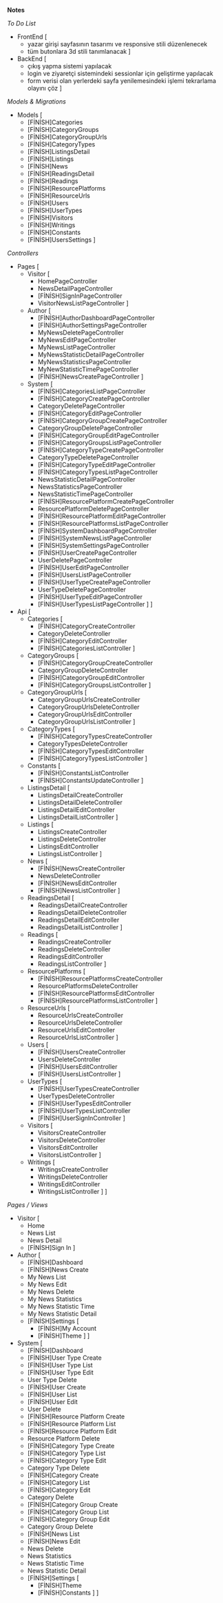 **Notes**

*To Do List*
* FrontEnd [
    - yazar girişi sayfasının tasarımı ve responsive stili düzenlenecek
    - tüm butonlara 3d stili tanımlanacak 
]
* BackEnd [
    - çıkış yapma sistemi yapılacak
    - login ve ziyaretçi sistemindeki sessionlar için geliştirme yapılacak
    - form verisi olan yerlerdeki sayfa yenilemesindeki işlemi tekrarlama olayını çöz
]

*Models & Migrations*
* Models [
    * [FİNİSH]Categories
    * [FİNİSH]CategoryGroups
    * [FİNİSH]CategoryGroupUrls
    * [FİNİSH]CategoryTypes
    * [FİNİSH]ListingsDetail
    * [FİNİSH]Listings
    * [FİNİSH]News
    * [FİNİSH]ReadingsDetail
    * [FİNİSH]Readings
    * [FİNİSH]ResourcePlatforms
    * [FİNİSH]ResourceUrls
    * [FİNİSH]Users
    * [FİNİSH]UserTypes
    * [FİNİSH]Visitors
    * [FİNİSH]Writings
    * [FİNİSH]Constants
    * [FİNİSH]UsersSettings
]

*Controllers*
* Pages [
    * Visitor [
        * HomePageController
        * NewsDetailPageController
        * [FİNİSH]SignInPageController
        * VisitorNewsListPageController
    ]
    * Author [
        * [FİNİSH]AuthorDashboardPageController
        * [FİNİSH]AuthorSettingsPageController
        * MyNewsDeletePageController
        * MyNewsEditPageController
        * MyNewsListPageController 
        * MyNewsStatisticDetailPageController
        * MyNewsStatisticsPageController
        * MyNewStatisticTimePageController
        * [FİNİSH]NewsCreatePageController
    ]
    * System [
        * [FİNİSH]CategoriesListPageController
        * [FİNİSH]CategoryCreatePageController
        * CategoryDeletePageController
        * [FİNİSH]CategoryEditPageController
        * [FİNİSH]CategoryGroupCreatePageController
        * CategoryGroupDeletePageController
        * [FİNİSH]CategoryGroupEditPageController
        * [FİNİSH]CategoryGroupsListPageController
        * [FİNİSH]CategoryTypeCreatePageController
        * CategoryTypeDeletePageController
        * [FİNİSH]CategoryTypeEditPageController
        * [FİNİSH]CategoryTypesListPageController
        * NewsStatisticDetailPageController
        * NewsStatisticsPageController
        * NewsStatisticTimePageController
        * [FİNİSH]ResourcePlatformCreatePageController
        * ResourcePlatformDeletePageController
        * [FİNİSH]ResourcePlatformEditPageController
        * [FİNİSH]ResourcePlatformsListPageController
        * [FİNİSH]SystemDashboardPageController
        * [FİNİSH]SystemNewsListPageController
        * [FİNİSH]SystemSettingsPageController
        * [FİNİSH]UserCreatePageController
        * UserDeletePageController
        * [FİNİSH]UserEditPageController
        * [FİNİSH]UsersListPageController
        * [FİNİSH]UserTypeCreatePageController
        * UserTypeDeletePageController
        * [FİNİSH]UserTypeEditPageController
        * [FİNİSH]UserTypesListPageController
    ]
]
* Api [
    * Categories [
        * [FİNİSH]CategoryCreateController
        * CategoryDeleteController
        * [FİNİSH]CategoryEditController
        * [FİNİSH]CategoriesListController
    ]
    * CategoryGroups [
        * [FİNİSH]CategoryGroupCreateController
        * CategoryGroupDeleteController
        * [FİNİSH]CategoryGroupEditController
        * [FİNİSH]CategoryGroupsListController
    ]
    * CategoryGroupUrls [
        * CategoryGroupUrlsCreateController
        * CategoryGroupUrlsDeleteController
        * CategoryGroupUrlsEditController
        * CategoryGroupUrlsListController
    ]
    * CategoryTypes [
        * [FİNİSH]CategoryTypesCreateController
        * CategoryTypesDeleteController
        * [FİNİSH]CategoryTypesEditController
        * [FİNİSH]CategoryTypesListController
    ]
    * Constants [
        * [FİNİSH]ConstantsListController
        * [FİNİSH]ConstantsUpdateController
    ]
    * ListingsDetail [
        * ListingsDetailCreateController
        * ListingsDetailDeleteController
        * ListingsDetailEditController
        * ListingsDetailListController
    ]
    * Listings [
        * ListingsCreateController
        * ListingsDeleteController
        * ListingsEditController
        * ListingsListController
    ]
    * News [
        * [FİNİSH]NewsCreateController
        * NewsDeleteController
        * [FİNİSH]NewsEditController
        * [FİNİSH]NewsListController
    ]
    * ReadingsDetail [
        * ReadingsDetailCreateController
        * ReadingsDetailDeleteController
        * ReadingsDetailEditController
        * ReadingsDetailListController
    ]
    * Readings [
        * ReadingsCreateController
        * ReadingsDeleteController
        * ReadingsEditController
        * ReadingsListController
    ]
    * ResourcePlatforms [
        * [FİNİSH]ResourcePlatformsCreateController
        * ResourcePlatformsDeleteController
        * [FİNİSH]ResourcePlatformsEditController
        * [FİNİSH]ResourcePlatformsListController
    ]
    * ResourceUrls [
        * ResourceUrlsCreateController
        * ResourceUrlsDeleteController
        * ResourceUrlsEditController
        * ResourceUrlsListController
    ]
    * Users [
        * [FİNİSH]UsersCreateController
        * UsersDeleteController
        * [FİNİSH]UsersEditController
        * [FİNİSH]UsersListController
    ]
    * UserTypes [
        * [FİNİSH]UserTypesCreateController
        * UserTypesDeleteController
        * [FİNİSH]UserTypesEditController
        * [FİNİSH]UserTypesListController
        * [FİNİSH]UserSignInController
    ]
    * Visitors [
        * VisitorsCreateController
        * VisitorsDeleteController
        * VisitorsEditController
        * VisitorsListController
    ]
    * Writings [
        * WritingsCreateController
        * WritingsDeleteController
        * WritingsEditController
        * WritingsListController
    ]
]

*Pages / Views*
* Visitor [
    - Home
    - News List
    - News Detail
    - [FİNİSH]Sign In
]
* Author [
    - [FİNİSH]Dashboard
    - [FİNİSH]News Create
    - My News List
    - My News Edit
    - My News Delete
    - My News Statistics
    - My News Statistic Time
    - My News Statistic Detail
    - [FİNİSH]Settings [
        - [FİNİSH]My Account
        - [FİNİSH]Theme
    ]
]
* System [
    - [FİNİSH]Dashboard
    - [FİNİSH]User Type Create
    - [FİNİSH]User Type List
    - [FİNİSH]User Type Edit
    - User Type Delete
    - [FİNİSH]User Create
    - [FİNİSH]User List
    - [FİNİSH]User Edit
    - User Delete
    - [FİNİSH]Resource Platform Create
    - [FİNİSH]Resource Platform List
    - [FİNİSH]Resource Platform Edit
    - Resource Platform Delete
    - [FİNİSH]Category Type Create
    - [FİNİSH]Category Type List
    - [FİNİSH]Category Type Edit
    - Category Type Delete
    - [FİNİSH]Category Create
    - [FİNİSH]Category List
    - [FİNİSH]Category Edit
    - Category Delete
    - [FİNİSH]Category Group Create
    - [FİNİSH]Category Group List
    - [FİNİSH]Category Group Edit
    - Category Group Delete
    - [FİNİSH]News List 
    - [FİNİSH]News Edit 
    - News Delete
    - News Statistics
    - News Statistic Time
    - News Statistic Detail
    - [FİNİSH]Settings [
        - [FİNİSH]Theme
        - [FİNİSH]Constants
    ]
]